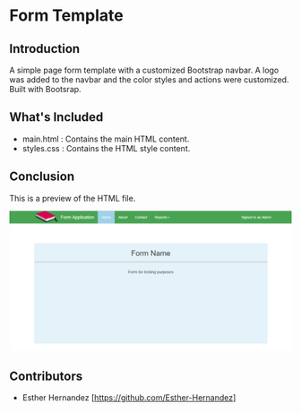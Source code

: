 # Form Template

## Introduction

A simple page form template with a customized Bootstrap navbar. A logo was added to the navbar and the color styles and actions were customized. Built with Bootsrap.

## What's Included

- main.html : Contains the main HTML content.
- styles.css : Contains the HTML style content.
  
## Conclusion

This is a preview of the HTML file.

![alt text](https://github.com/Esther-Hernandez/form-template/blob/master/form-site.png "Form Template Preview")

## Contributors

  * Esther Hernandez [https://github.com/Esther-Hernandez]
